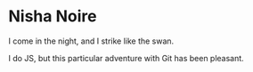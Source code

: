 Nisha Noire
==========
I come in the night, and I strike like the swan.

I do JS, but this particular adventure with Git has been pleasant.